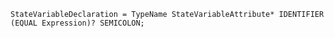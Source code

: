 <!-- This file is generated automatically by infrastructure scripts. Please don't edit by hand. -->

```{ .ebnf .slang-ebnf #StateVariableDeclaration }
StateVariableDeclaration = TypeName StateVariableAttribute* IDENTIFIER (EQUAL Expression)? SEMICOLON;
```
